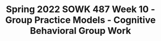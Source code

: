 ---
layout: single_embed_slide
title: "Spring 2022 SOWK 487 Week 10 - Group Practice Models - Cognitive Behavioral Group Work"
presentation_id: dBGfln
canonical_url: /presentations/dBGfln/
slides:
  - slide_name: ../deck-8089-large-0.jpeg
    slide_thumbnail: ../deck-8089-thumb-0.jpeg
    slide_text: >
      <p>Group Practice Models Cognitive Behavioral Group Work
      Jacob Campbell, LICSW Heritage University Spring 2022 SOWK 487</p>
      
  - slide_name: ../deck-8089-large-1.jpeg
    slide_thumbnail: ../deck-8089-thumb-1.jpeg
    slide_text: >
      
  - slide_name: ../deck-8089-large-2.jpeg
    slide_thumbnail: ../deck-8089-thumb-2.jpeg
    slide_text: >
      <p>Agenda
      Group Intervention Pitch Curriculum used with cognitive-behavioral group work Phases of the group process Implementation of a group
      Jacob Campbell, LICSW at Heritage University for SOWK 487 Spring 2022</p>
      
  - slide_name: ../deck-8089-large-3.jpeg
    slide_thumbnail: ../deck-8089-thumb-3.jpeg
    slide_text: >
      <p>Assignment 03a Group Intervention Pitch Each group will make a short informal pitch for the group they plan to facilitate. As a group, students will share with their classmates their plan to implement their group (i.e., when and where) and the content they will do for their groups. These presentations should not be longer than ve minutes.
      fi
      Photo by Sven de Koe on Unsplash</p>
      
  - slide_name: ../deck-8089-large-4.jpeg
    slide_thumbnail: ../deck-8089-thumb-4.jpeg
    slide_text: >
      <p>Cognitive Behavioral Therapy
      Thoughts
      Negative interpretations of thoughts Patters of behavior that reinforce distorted thinking Develop alternate ways of thinking
      Behavior
      Feelings
      Jacob Campbell, LICSW at Heritage University for SOWK 487 Spring 2022</p>
      
  - slide_name: ../deck-8089-large-5.jpeg
    slide_thumbnail: ../deck-8089-thumb-5.jpeg
    slide_text: >
      <p>CognitiveBehavioral Group Work
      Jacob Campbell, LICSW at Heritage University for SOWK 487 Spring 2022</p>
      
  - slide_name: ../deck-8089-large-6.jpeg
    slide_thumbnail: ../deck-8089-thumb-6.jpeg
    slide_text: >
      <p>Example Group Curricula
      Aggression Replacement Training Jacob Campbell, LICSW at Heritage University for SOWK 487 Spring 2022</p>
      
  - slide_name: ../deck-8089-large-7.jpeg
    slide_thumbnail: ../deck-8089-thumb-7.jpeg
    slide_text: >
      <p>Therapeutic Procedures The Buddy System Group Exercises Multiple Modeling Group Feedback Group Brainstorming Mutual Reinforcement Jacob Campbell, LICSW at Heritage University for SOWK 487 Spring 2022</p>
      
  - slide_name: ../deck-8089-large-8.jpeg
    slide_thumbnail: ../deck-8089-thumb-8.jpeg
    slide_text: >
      <p>Phases of CognitiveBehavioral Group Work Beginning the Group Motivational Enhancement Phase Assessment Phase Intervention Phase Generalization Phase Jacob Campbell, LICSW at Heritage University for SOWK 487 Spring 2022</p>
      
  - slide_name: ../deck-8089-large-9.jpeg
    slide_thumbnail: ../deck-8089-thumb-9.jpeg
    slide_text: >
      <p>Phases of CognitiveBehavioral Group Work Beginning the Group
      Motivational Enhancement Phase
      Assessment Phase
      Intervention Phase
      Generalization Phase
      Orientation Cohesion
      Jacob Campbell, LICSW at Heritage University for SOWK 487 Spring 2022</p>
      
  - slide_name: ../deck-8089-large-10.jpeg
    slide_thumbnail: ../deck-8089-thumb-10.jpeg
    slide_text: >
      <p>Phases of CognitiveBehavioral Group Work Beginning the Group
      Motivational Enhancement Phase
      Assessment Phase
      Intervention Phase
      Generalization Phase
      Reluctance to speak
      Setting themselves apart
      Anger about being in treatment
      Speaking only to the group worker
      Denial of any serious problems
      Unwilling to provide self disclosure
      Jacob Campbell, LICSW at Heritage University for SOWK 487 Spring 2022</p>
      
  - slide_name: ../deck-8089-large-11.jpeg
    slide_thumbnail: ../deck-8089-thumb-11.jpeg
    slide_text: >
      <p>Phases of CognitiveBehavioral Group Work Beginning the Group
      Motivational Enhancement Phase
      Assessment Phase
      Intervention Phase
      Generalization Phase
      Normalizing ambivalence Supporting self-ef cacy Contrasting costs and bene ts of changing or resolving problems Eliciting and reinforcing selfmotivational statements
      Avoiding argumentations and early confrontation Providing clear advice Delivering continued feedback
      Removing barriers to treatment fi
      fi
      Jacob Campbell, LICSW at Heritage University for SOWK 487 Spring 2022</p>
      
  - slide_name: ../deck-8089-large-12.jpeg
    slide_thumbnail: ../deck-8089-thumb-12.jpeg
    slide_text: >
      <p>Phases of CognitiveBehavioral Group Work Beginning the Group
      Motivational Enhancement Phase
      Assessment Phase
      Intervention Phase
      Generalization Phase
      Gathering background information Using assessment tools Doing goal setting
      Jacob Campbell, LICSW at Heritage University for SOWK 487 Spring 2022</p>
      
  - slide_name: ../deck-8089-large-13.jpeg
    slide_thumbnail: ../deck-8089-thumb-13.jpeg
    slide_text: >
      <p>Grounding Techniques Accessibility Focused outward Broad Stay neutral Present focused Not relaxation training Scaling</p>
      
  - slide_name: ../deck-8089-large-14.jpeg
    slide_thumbnail: ../deck-8089-thumb-14.jpeg
    slide_text: >
      <p>Phases of CognitiveBehavioral Group Work Beginning the Group
      Motivational Enhancement Phase
      Assessment Phase
      Orient to systematic problem solving Identifying and de ning the problem and resources Generating alternative solutions
      Intervention Phase
      Generalization Phase
      Systematic Problem Solving
      Evaluating and selecting best set of solutions Preparing for implementation, and evaluating outcomes
      fi
      Jacob Campbell, LICSW at Heritage University for SOWK 487 Spring 2022</p>
      
  - slide_name: ../deck-8089-large-15.jpeg
    slide_thumbnail: ../deck-8089-thumb-15.jpeg
    slide_text: >
      <p>Phases of CognitiveBehavioral Group Work Beginning the Group
      Motivational Enhancement Phase
      Group Members
      Assessment Phase
      Intervention Phase
      Generalization Phase
      Modeling Methods
      Group Worker
      Special Guests
      Jacob Campbell, LICSW at Heritage University for SOWK 487 Spring 2022</p>
      
  - slide_name: ../deck-8089-large-16.jpeg
    slide_thumbnail: ../deck-8089-thumb-16.jpeg
    slide_text: >
      <p>Phases of CognitiveBehavioral Group Work Beginning the Group
      Motivational Enhancement Phase
      Assessment Phase
      Intervention Phase
      Generalization Phase
      Cognitive Change Methods
      Self-Centered Thinking Assuming the Worst Blaming Others Minimizing / Mislabeling
      Jacob Campbell, LICSW at Heritage University for SOWK 487 Spring 2022</p>
      
  - slide_name: ../deck-8089-large-17.jpeg
    slide_thumbnail: ../deck-8089-thumb-17.jpeg
    slide_text: >
      <p>Phases of CognitiveBehavioral Group Work Beginning the Group
      Motivational Enhancement Phase
      Assessment Phase
      Intervention Phase
      Generalization Phase
      Community Interventions
      Jacob Campbell, LICSW at Heritage University for SOWK 487 Spring 2022</p>
      
  - slide_name: ../deck-8089-large-18.jpeg
    slide_thumbnail: ../deck-8089-thumb-18.jpeg
    slide_text: >
      <p>Phases of CognitiveBehavioral Group Work Beginning the Group
      Motivational Enhancement Phase
      Assessment Phase
      Guided Group Exposure
      Intervention Phase
      Generalization Phase
      Other
      Relationship Enhancement Methods
      Relaxation Methods Operant Methods
      Small-Group Practice Procedures
      Jacob Campbell, LICSW at Heritage University for SOWK 487 Spring 2022</p>
      
  - slide_name: ../deck-8089-large-19.jpeg
    slide_thumbnail: ../deck-8089-thumb-19.jpeg
    slide_text: >
      <p>Phases of CognitiveBehavioral Group Work Beginning the Group
      Motivational Enhancement Phase
      Assessment Phase
      Intervention Phase
      Generalization Phase
      Jacob Campbell, LICSW at Heritage University for SOWK 487 Spring 2022</p>
      
  - slide_name: ../deck-8089-large-20.jpeg
    slide_thumbnail: ../deck-8089-thumb-20.jpeg
    slide_text: >
      <p>Developing Your Own Curriculum Objectives Planned content Short descriptions In-depth details Verbatim discussion Tasks or roles Jacob Campbell, LICSW at Heritage University for SOWK 487 Spring 2022</p>
      
  - slide_name: ../deck-8089-large-21.jpeg
    slide_thumbnail: ../deck-8089-thumb-21.jpeg
    slide_text: >
      <p>Practice Facilitating a Group Practice Facilitating a Group
      Jacob Campbell, LICSW at Heritage University for SOWK 487 Spring 2022</p>
      
---